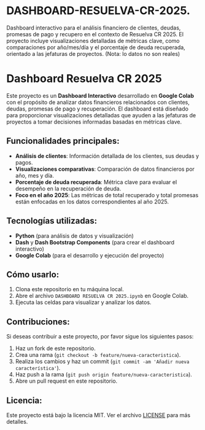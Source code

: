 # DASHBOARD-RESUELVA-CR-2025.
Dashboard interactivo para el análisis financiero de clientes, deudas, promesas de pago y recupero en el contexto de Resuelva CR 2025. El proyecto incluye visualizaciones detalladas de métricas clave, como comparaciones por año/mes/día y el porcentaje de deuda recuperada, orientado a las jefaturas de proyectos. (Nota: lo datos no son reales)
# Dashboard Resuelva CR 2025

Este proyecto es un **Dashboard Interactivo** desarrollado en **Google Colab** con el propósito de analizar datos financieros relacionados con clientes, deudas, promesas de pago y recuperación. El dashboard está diseñado para proporcionar visualizaciones detalladas que ayuden a las jefaturas de proyectos a tomar decisiones informadas basadas en métricas clave.

## Funcionalidades principales:
- **Análisis de clientes**: Información detallada de los clientes, sus deudas y pagos.
- **Visualizaciones comparativas**: Comparación de datos financieros por año, mes y día.
- **Porcentaje de deuda recuperada**: Métrica clave para evaluar el desempeño en la recuperación de deuda.
- **Foco en el año 2025**: Las métricas de total recuperado y total promesas están enfocadas en los datos correspondientes al año 2025.

## Tecnologías utilizadas:
- **Python** (para análisis de datos y visualización)
- **Dash** y **Dash Bootstrap Components** (para crear el dashboard interactivo)
- **Google Colab** (para el desarrollo y ejecución del proyecto)

## Cómo usarlo:
1. Clona este repositorio en tu máquina local.
2. Abre el archivo `DASHBOARD RESUELVA CR 2025.ipynb` en Google Colab.
3. Ejecuta las celdas para visualizar y analizar los datos.

## Contribuciones:
Si deseas contribuir a este proyecto, por favor sigue los siguientes pasos:
1. Haz un fork de este repositorio.
2. Crea una rama (`git checkout -b feature/nueva-caracteristica`).
3. Realiza los cambios y haz un commit (`git commit -am 'Añadir nueva característica'`).
4. Haz push a la rama (`git push origin feature/nueva-caracteristica`).
5. Abre un pull request en este repositorio.

## Licencia:
Este proyecto está bajo la licencia MIT. Ver el archivo [LICENSE](LICENSE) para más detalles.
